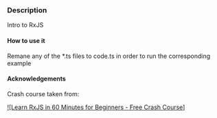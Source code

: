 ### Description

Intro to RxJS

#### How to use it

Remane  any of the *.ts files to code.ts in order to run the corresponding example

#### Acknowledgements

Crash course taken from:

[![Learn RxJS in 60 Minutes for Beginners - Free Crash Course]](http://www.youtube.com/watch?v=PhggNGsSQyg)

